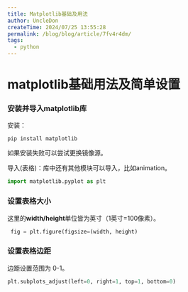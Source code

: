 ```yaml
---
title: Matplotlib基础及用法
author: UncleDon
createTime: 2024/07/25 13:55:28
permalink: /blog/blog/article/7fv4r4dm/
tags:
  - python
---
```

# matplotlib基础用法及简单设置

### 安装并导入matplotlib库

安装：

```shell
pip install matplotlib
```

如果安装失败可以尝试更换镜像源。

导入(表格)：库中还有其他模块可以导入，比如animation。

```python
import matplotlib.pyplot as plt
```

### 设置表格大小

这里的**width/height**单位皆为英寸（1英寸=100像素）。

```python
 fig = plt.figure(figsize=(width, height)
```

### 设置表格边距

边距设置范围为 0-1。

```python
plt.subplots_adjust(left=0, right=1, top=1, bottom=0)
```
